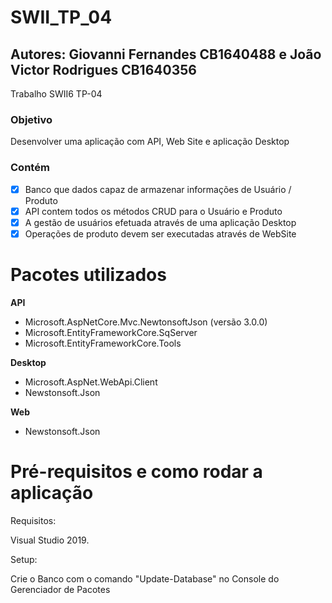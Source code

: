# SWII_TP_04
 
## Autores: Giovanni Fernandes CB1640488 e João Victor Rodrigues CB1640356
Trabalho SWII6 TP-04

### Objetivo
Desenvolver uma aplicação com API, Web Site e aplicação Desktop

### Contém
- [x] Banco que dados capaz de armazenar informações de Usuário / Produto
- [x] API contem todos os métodos CRUD para o Usuário e Produto
- [x] A gestão de usuários efetuada através de uma aplicação Desktop
- [x] Operações de produto devem ser executadas através de WebSite

# Pacotes utilizados

**API**
- Microsoft.AspNetCore.Mvc.NewtonsoftJson (versão 3.0.0)
- Microsoft.EntityFrameworkCore.SqServer
- Microsoft.EntityFrameworkCore.Tools

**Desktop**
- Microsoft.AspNet.WebApi.Client
- Newstonsoft.Json

**Web**
- Newstonsoft.Json

# Pré-requisitos e como rodar a aplicação

Requisitos:

Visual Studio 2019.

Setup:

Crie o Banco com o comando "Update-Database" no Console do Gerenciador de Pacotes
